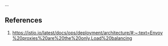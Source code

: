 ...

## References
1. https://istio.io/latest/docs/ops/deployment/architecture/#:~:text=Envoy%20proxies%20are%20the%20only,Load%20balancing
